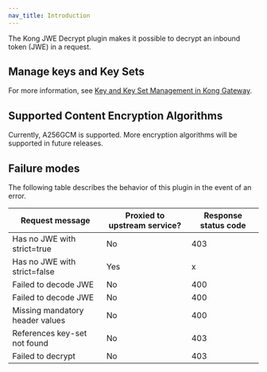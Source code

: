 ```yaml
---
nav_title: Introduction
---
```


The Kong JWE Decrypt plugin makes it possible to decrypt an inbound token (JWE) in a request.

## Manage keys and Key Sets

For more information, see [Key and Key Set Management in Kong Gateway](/gateway/latest/reference/key-management/).


## Supported Content Encryption Algorithms

Currently, A256GCM is supported. More encryption algorithms will be supported in future releases.


## Failure modes

The following table describes the behavior of this plugin in the event of an error.

| Request message                | Proxied to upstream service? | Response status code |
| --------                       | ---------------------------- |--------------------- |
| Has no JWE with strict=true    | No                           | 403                  |
| Has no JWE with strict=false   | Yes                          | x                    |
| Failed to decode JWE           | No                           | 400                  |
| Failed to decode JWE           | No                           | 400                  |
| Missing mandatory header values| No                           | 400                  |
| References key-set not found   | No                           | 403                  |
| Failed to decrypt              | No                           | 403                  |
